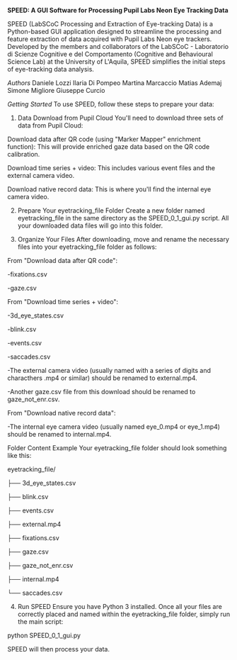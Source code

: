 **SPEED: A GUI Software for Processing Pupil Labs Neon Eye Tracking Data**

SPEED (LabSCoC Processing and Extraction of Eye-tracking Data) is a Python-based GUI application designed to streamline the processing and feature extraction of data acquired with Pupil Labs Neon eye trackers. Developed by the members and collaborators of the LabSCoC - Laboratorio di Scienze Cognitive e del Comportamento (Cognitive and Behavioural Science Lab) at the University of L'Aquila, SPEED simplifies the initial steps of eye-tracking data analysis.

*Authors*
Daniele Lozzi
Ilaria Di Pompeo
Martina Marcaccio
Matias Ademaj
Simone Migliore
Giuseppe Curcio

*Getting Started*
To use SPEED, follow these steps to prepare your data:

1. Data Download from Pupil Cloud
You'll need to download three sets of data from Pupil Cloud:

Download data after QR code (using "Marker Mapper" enrichment function): This will provide enriched gaze data based on the QR code calibration.

Download time series + video: This includes various event files and the external camera video.

Download native record data: This is where you'll find the internal eye camera video.

2. Prepare Your eyetracking_file Folder
Create a new folder named eyetracking_file in the same directory as the SPEED_0_1_gui.py script. All your downloaded data files will go into this folder.

3. Organize Your Files
After downloading, move and rename the necessary files into your eyetracking_file folder as follows:

From "Download data after QR code":

-fixations.csv

-gaze.csv

From "Download time series + video":

-3d_eye_states.csv

-blink.csv

-events.csv

-saccades.csv

-The external camera video (usually named with a series of digits and characthers .mp4 or similar) should be renamed to external.mp4.

-Another gaze.csv file from this download should be renamed to gaze_not_enr.csv.

From "Download native record data":

-The internal eye camera video (usually named eye_0.mp4 or eye_1.mp4) should be renamed to internal.mp4.

Folder Content Example
Your eyetracking_file folder should look something like this:

eyetracking_file/

├── 3d_eye_states.csv

├── blink.csv

├── events.csv

├── external.mp4

├── fixations.csv

├── gaze.csv

├── gaze_not_enr.csv

├── internal.mp4

└── saccades.csv


4. Run SPEED
Ensure you have Python 3 installed. Once all your files are correctly placed and named within the eyetracking_file folder, simply run the main script:

python SPEED_0_1_gui.py

SPEED will then process your data.
